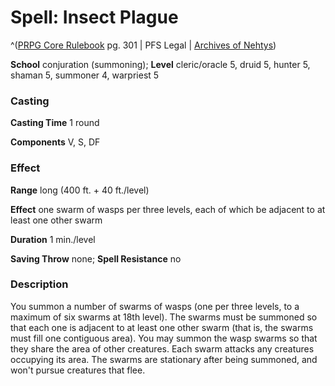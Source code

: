# Spell: Insect Plague

^([PRPG Core Rulebook][ss-insect-plague] pg. 301 | PFS Legal | [Archives of Nehtys][sn-insect-plague])

**School** conjuration (summoning); **Level** cleric/oracle 5, druid 5, hunter 5, shaman 5, summoner 4, warpriest 5

### Casting

**Casting Time** 1 round  

**Components** V, S, DF

### Effect

**Range** long (400 ft. + 40 ft./level)  

**Effect** one swarm of wasps per three levels, each of which be adjacent to at least one other swarm  

**Duration** 1 min./level  

**Saving Throw** none; **Spell Resistance** no

### Description

You summon a number of swarms of wasps (one per three levels, to a maximum of six swarms at 18th level). The swarms must be summoned so that each one is adjacent to at least one other swarm (that is, the swarms must fill one contiguous area). You may summon the wasp swarms so that they share the area of other creatures. Each swarm attacks any creatures occupying its area. The swarms are stationary after being summoned, and won't pursue creatures that flee.

[ss-insect-plague]: http://paizo.com/pathfinderRPG/v57
[sn-insect-plague]: http://www.archivesofnethys.com/SpellDisplay.aspx?ItemName=Insect%20Plague